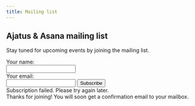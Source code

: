 ```yaml
---
title: Mailing list
---
```


Ajatus & Asana mailing list
---------------------------

Stay tuned for upcoming events by joining the mailing list.


<div class="mailinglist-form">
<div class="contact-info">Your name: </div><input type="text" class="name" />
<div class="contact-info">Your email: </div><input type="text" class="email" />
<input class="join-button" type="button" value="Subscribe" />
<div class="error">Subscription failed. Please try again later.</div>
</div>
<div class="mailinglist-ok">Thanks for joining! You will soon get a confirmation email to your mailbox.</div>
